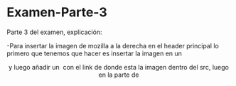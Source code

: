 # Examen-Parte-3

Parte 3 del examen, explicación:

-Para insertar la imagen de mozilla a la derecha en el header principal lo primero que tenemos que hacer es insertar la imagen en un <header> y luego añadir un <img src> con el link de donde esta la imagen dentro del src, luego en la parte de <style> he añadido que la imagen tenga una anchura y altura completa (100%), he puesto que la posicion sea absoluta y que se posicione a la derecha 32.5px y para abajo otros 32.5px.

-El autoplay lo he definido en el texto como "iframe", dandole un atributo de altura y de anchura para que se viera bien, y un atributo de borde a "1" para que haya un pequeño borde en el video. El autoplay no funciona en chrome porque fue bloqueado gracias a la publicidad agresiva por parte de los anunciantes que producian los videos automaticamente, pero sigue estando activado en mi examen con el codigo "allow:'autoplay'. Este es el codigo completo: <iframe width="560" height="315" src="https://www.youtube.com/embed/jasm7JHb1tY" frameborder="1" allow="autoplay" allowfullscreen></iframe>

-Para insertar las imagenes añadimos una division de clase y añadimos 4 imagenes con sus respectivos <href> para que cuando le demos a la imagen nos vaya a los links que previamente hemos añadido. La divisió la llamaremos "further-info", añadiremos un fondo rojo, y un padding que le de a las imagenes 40px de margen, por ultimo añadimos una sombra en cada uno de los iconos y listo.
  
-Añadiremos otra division de clase para añadir la ultima imagen. La division se llamara "red-panda", añadiremos otro <img src> y en la parte de style bloquearemos el display y haremos que la imagen sea el maximo de grande que permita, lo pondremos al 100%.




